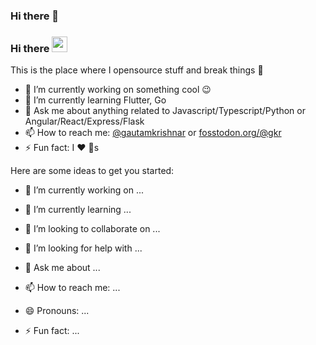 ### Hi there 👋

### Hi there <a href="https://www.gautamkrishnar.com/"><img src="https://media.giphy.com/media/hvRJCLFzcasrR4ia7z/giphy.gif" width="25px"></a>
This is the place where I opensource stuff and break things :rofl:

- 🔭 I’m currently working on something cool :wink:
- 🌱 I’m currently learning Flutter, Go
- 💬 Ask me about anything related to Javascript/Typescript/Python or Angular/React/Express/Flask
- 📫 How to reach me: [@gautamkrishnar](https://twitter.com/gautamkrishnar) or <a rel="me" href="https://fosstodon.org/@gkr">fosstodon.org/@gkr</a>
- ⚡ Fun fact: I :heart: :dog:s


Here are some ideas to get you started:

- 🔭 I’m currently working on ...
- 🌱 I’m currently learning ...
- 👯 I’m looking to collaborate on ...
- 🤔 I’m looking for help with ...
- 💬 Ask me about ...

- 📫 How to reach me: ...
- 😄 Pronouns: ...
- ⚡ Fun fact: ...


